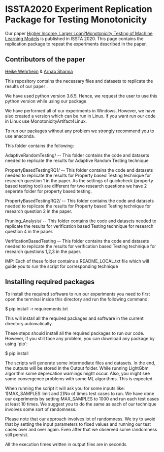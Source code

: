 # ISSTA2020 Experiment Replication Package for Testing Monotonicity
Our paper [Higher Income, Larger Loan?Monotonicity Testing of Machine Learning Models](https://conf.researchr.org/track/issta-2020/issta-2020-papers#event-overview) is published in ISSTA 2020. This page contains the replication package to repeat the experiments described in the paper.


## Contributors of the paper
[Heike Wehrheim](https://cs.uni-paderborn.de/index.php?id=70604) & 
[Arnab Sharma](https://cs.uni-paderborn.de/index.php?id=67148)

This repository contains the necessary files and datasets to replicate the results of our paper .

We have used python version 3.6.5. Hence, we request the user to use this python version while using our package. 

We have performed all of our experiments in Windows. However, we have also created a version which can be run in Linux. If you want run our code in Linux use MonotonicityArtifact4Linux.

To run our packages without any problem we strongly recommend you to use anaconda. 

This folder contains the following:

AdaptiveRandomTesting/	  		-- This folder contains the code and datasets needed to replicate the results for Adaptive Random Testing 						technique

PropertyBasedTestingRQ1/	  	-- This folder contains the code and datasets needed to replicate the results for Property based Testing 						               technique for research question 1 in the paper. As the settings of quickcheck (property based testing 								tool) are different for two research questions we have 2 seperate folder for property based 								testing.

PropertyBasedTestingRQ2/		-- This folder contains the code and datasets needed to replicate the results for Property based Testing 						               technique for research question 2 in the paper.


Pruning_Analysis/			-- This folder contains the code and datasets needed to replicate the results for verification based Testing 						               technique for research question 4 in the paper.

VerificationBasedTesting		-- This folder contains the code and datasets needed to replicate the results for verification based Testing 						               technique for research questions 1,2,3 in the paper.

IMP: Each of these folder contains a README_LOCAL.txt file which will guide you to run the script for corresponding technique


## Installing required packages
To install the required software to run our experiments you need to first open the terminal inside this directory and run the following command:

$ pip install -r requirements.txt

This will install all the required packages and software in the current directory automatically.

These steps should install all the required packages to run our code. However, if you still face any problem, you can download any package by using 'pip':

$ pip install <package>
 

The scripts will generate some intermediate files and datasets. In the end, the outputs will be stored in the Output folder. 
While running 
LightGbm algorithm some deprecation warnings might occur. Also, you might see some convergence problems with some ML algorithms.
This is expected.

When running the script it will ask you for some inputs like: 1)MAX_SAMPLES limit and 2)No of times test cases to run. We have done our experiments by setting MAX_SAMPLES to 1000 and run each test cases at least 10 times. We suggest you to do the same as each of our technique involves some sort of randomness.

Please note that our approach involves lot of randomness. We try to avoid that by setting the input parameters to fixed values and running our test cases over and over again. Even after that we observed some randomness still persist. 

All the execution times written in output files are in seconds.



